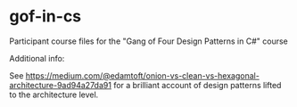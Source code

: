 # gof-in-cs
Participant course files for the "Gang of Four Design Patterns in C#" course

Additional info:

See https://medium.com/@edamtoft/onion-vs-clean-vs-hexagonal-architecture-9ad94a27da91 for a brilliant account of design patterns lifted to the architecture level.